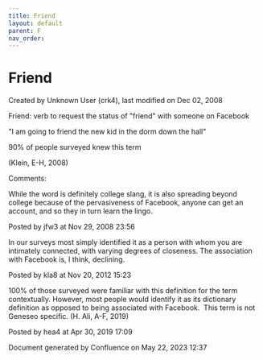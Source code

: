 ```yaml
---
title: Friend
layout: default
parent: F
nav_order:
---
```


# Friend

Created by  Unknown User (crk4), last modified on Dec 02, 2008

Friend: verb to request the status of &quot;friend&quot; with someone on Facebook

&quot;I am going to friend the new kid in the dorm down the hall&quot;

90% of people surveyed knew this term

(Klein, E-H, 2008)

Comments:

While the word is definitely college slang, it is also spreading beyond college because of the pervasiveness of Facebook, anyone can get an account, and so they in turn learn the lingo.

Posted by jfw3 at Nov 29, 2008 23:56

In our surveys most simply identified it as a person with whom you are intimately connected, with varying degrees of closeness. The association with Facebook is, I think, declining. 

Posted by kla8 at Nov 20, 2012 15:23

100% of those surveyed were familiar with this definition for the term contextually. However, most people would identify it as its dictionary definition as opposed to being associated with Facebook.  This term is not Geneseo specific. (H. Ali, A-F, 2019)

Posted by hea4 at Apr 30, 2019 17:09

Document generated by Confluence on May 22, 2023 12:37


